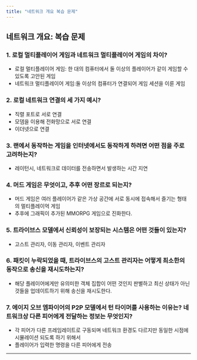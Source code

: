 ```yaml
---
title: "네트워크 개요 복습 문제"
---
```


## 네트워크 개요: 복습 문제

### 1. 로컬 멀티플레이어 게임과 네트워크 멀티플레이어 게임의 차이?

- 로컬 멀티플레이어 게임: 한 대의 컴퓨터에서 둘 이상의 플레이어가 같이 게임할 수 있도록 고안된 게임
- 네트워크 멀티플레이어 게임:둘 이상의 컴퓨터가 연결되어 게임 세션을 이룬 게임

### 2. 로컬 네트워크 연결의 세 가지 예시?

- 직렬 포트로 서로 연결
- 모뎀을 이용해 전화망으로 서로 연결
- 이더넷으로 연결

### 3. 랜에서 동작하는 게임을 인터넷에서도 동작하게 하려면 어떤 점을 주로 고려하는지?

- 레이턴시, 네트워크로 데이터를 전송하면서 발생하는 시간 지연

### 4. 머드 게임은 무엇이고, 추후 어떤 장르로 되는지?

- 머드 게임은 여러 플레이어가 같은 가상 공간에 서로 동시에 접속해서 즐기는 형태의 멀티플레이억 게임
- 추후에 그래픽이 추가된 MMORPG 게임으로 진화한다.

### 5. 트라이브스 모델에서 신뢰성이 보장되는 시스템은 어떤 것들이 있는지?

- 고스트 관리자, 이동 관리자, 이벤트 관리자

### 6. 패킷이 누락되었을 때, 트라이브스의 고스트 관리자는 어떻게 최소한의 동작으로 송신을 재시도하는지?

- 해당 플레이어에게만 유의미한 객체 집합이 어떤 것인지 판별하고 최신 상태가 아닌 것들을 업데이트하기 위해 송신을 재시도한다.

### 7. 에이지 오브 엠파이어의 P2P 모델에서 턴 타이머를 사용하는 이유는? 네트워크상 다른 피어에게 전달하는 정보는 무엇인지?

- 각 피어가 다른 프레임레이트로 구동되며 네트워크 환경도 다르지만 동일한 시점에 시뮬레이션 되도록 하기 위해서
- 플레이어가 입력한 명령을 다른 피어에게 전송

---
